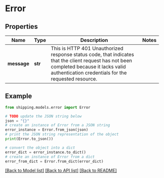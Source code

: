 # Error


## Properties

Name | Type | Description | Notes
------------ | ------------- | ------------- | -------------
**message** | **str** | This is HTTP 401 Unauthorized response status code, that indicates that the client request has not been completed because it lacks valid authentication credentials for the requested resource. | 

## Example

```python
from shipping.models.error import Error

# TODO update the JSON string below
json = "{}"
# create an instance of Error from a JSON string
error_instance = Error.from_json(json)
# print the JSON string representation of the object
print(Error.to_json())

# convert the object into a dict
error_dict = error_instance.to_dict()
# create an instance of Error from a dict
error_from_dict = Error.from_dict(error_dict)
```
[[Back to Model list]](../README.md#documentation-for-models) [[Back to API list]](../README.md#documentation-for-api-endpoints) [[Back to README]](../README.md)


